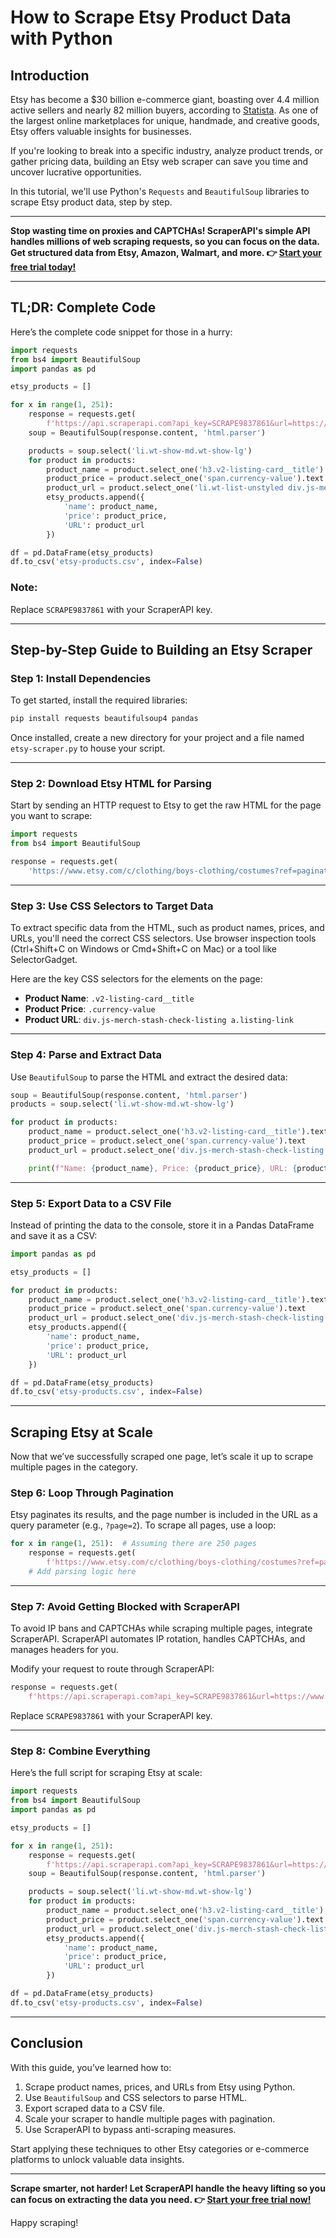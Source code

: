 
# How to Scrape Etsy Product Data with Python

## Introduction

Etsy has become a $30 billion e-commerce giant, boasting over 4.4 million active sellers and nearly 82 million buyers, according to [Statista](https://www.statista.com/statistics/409375/etsy-active-buyers/). As one of the largest online marketplaces for unique, handmade, and creative goods, Etsy offers valuable insights for businesses.

If you're looking to break into a specific industry, analyze product trends, or gather pricing data, building an Etsy web scraper can save you time and uncover lucrative opportunities.

In this tutorial, we'll use Python's `Requests` and `BeautifulSoup` libraries to scrape Etsy product data, step by step.

---

**Stop wasting time on proxies and CAPTCHAs! ScraperAPI's simple API handles millions of web scraping requests, so you can focus on the data. Get structured data from Etsy, Amazon, Walmart, and more. 👉 [Start your free trial today!](https://bit.ly/Scraperapi)**

---

## TL;DR: Complete Code

Here’s the complete code snippet for those in a hurry:

```python
import requests
from bs4 import BeautifulSoup
import pandas as pd

etsy_products = []

for x in range(1, 251):
    response = requests.get(
        f'https://api.scraperapi.com?api_key=SCRAPE9837861&url=https://www.etsy.com/c/clothing/boys-clothing/costumes?ref=pagination&explicit=1&page={x}')
    soup = BeautifulSoup(response.content, 'html.parser')

    products = soup.select('li.wt-show-md.wt-show-lg')
    for product in products:
        product_name = product.select_one('h3.v2-listing-card__title').text.strip()
        product_price = product.select_one('span.currency-value').text
        product_url = product.select_one('li.wt-list-unstyled div.js-merch-stash-check-listing a.listing-link')['href']
        etsy_products.append({
            'name': product_name,
            'price': product_price,
            'URL': product_url
        })

df = pd.DataFrame(etsy_products)
df.to_csv('etsy-products.csv', index=False)
```

### **Note:** 
Replace `SCRAPE9837861` with your ScraperAPI key.

---

## Step-by-Step Guide to Building an Etsy Scraper

### **Step 1: Install Dependencies**

To get started, install the required libraries:

```bash
pip install requests beautifulsoup4 pandas
```

Once installed, create a new directory for your project and a file named `etsy-scraper.py` to house your script.

---

### **Step 2: Download Etsy HTML for Parsing**

Start by sending an HTTP request to Etsy to get the raw HTML for the page you want to scrape:

```python
import requests
from bs4 import BeautifulSoup

response = requests.get(
    'https://www.etsy.com/c/clothing/boys-clothing/costumes?ref=pagination&explicit=1&page=1')
```

---

### **Step 3: Use CSS Selectors to Target Data**

To extract specific data from the HTML, such as product names, prices, and URLs, you'll need the correct CSS selectors. Use browser inspection tools (Ctrl+Shift+C on Windows or Cmd+Shift+C on Mac) or a tool like SelectorGadget.

Here are the key CSS selectors for the elements on the page:
- **Product Name**: `.v2-listing-card__title`
- **Product Price**: `.currency-value`
- **Product URL**: `div.js-merch-stash-check-listing a.listing-link`

---

### **Step 4: Parse and Extract Data**

Use `BeautifulSoup` to parse the HTML and extract the desired data:

```python
soup = BeautifulSoup(response.content, 'html.parser')
products = soup.select('li.wt-show-md.wt-show-lg')

for product in products:
    product_name = product.select_one('h3.v2-listing-card__title').text.strip()
    product_price = product.select_one('span.currency-value').text
    product_url = product.select_one('div.js-merch-stash-check-listing a.listing-link')['href']

    print(f"Name: {product_name}, Price: {product_price}, URL: {product_url}")
```

---

### **Step 5: Export Data to a CSV File**

Instead of printing the data to the console, store it in a Pandas DataFrame and save it as a CSV:

```python
import pandas as pd

etsy_products = []

for product in products:
    product_name = product.select_one('h3.v2-listing-card__title').text.strip()
    product_price = product.select_one('span.currency-value').text
    product_url = product.select_one('div.js-merch-stash-check-listing a.listing-link')['href']
    etsy_products.append({
        'name': product_name,
        'price': product_price,
        'URL': product_url
    })

df = pd.DataFrame(etsy_products)
df.to_csv('etsy-products.csv', index=False)
```

---

## Scraping Etsy at Scale

Now that we’ve successfully scraped one page, let’s scale it up to scrape multiple pages in the category.

### **Step 6: Loop Through Pagination**

Etsy paginates its results, and the page number is included in the URL as a query parameter (e.g., `?page=2`). To scrape all pages, use a loop:

```python
for x in range(1, 251):  # Assuming there are 250 pages
    response = requests.get(
        f'https://www.etsy.com/c/clothing/boys-clothing/costumes?ref=pagination&explicit=1&page={x}')
    # Add parsing logic here
```

---

### **Step 7: Avoid Getting Blocked with ScraperAPI**

To avoid IP bans and CAPTCHAs while scraping multiple pages, integrate ScraperAPI. ScraperAPI automates IP rotation, handles CAPTCHAs, and manages headers for you.

Modify your request to route through ScraperAPI:

```python
response = requests.get(
    f'https://api.scraperapi.com?api_key=SCRAPE9837861&url=https://www.etsy.com/c/clothing/boys-clothing/costumes?ref=pagination&explicit=1&page={x}')
```

Replace `SCRAPE9837861` with your ScraperAPI key.

---

### **Step 8: Combine Everything**

Here’s the full script for scraping Etsy at scale:

```python
import requests
from bs4 import BeautifulSoup
import pandas as pd

etsy_products = []

for x in range(1, 251):
    response = requests.get(
        f'https://api.scraperapi.com?api_key=SCRAPE9837861&url=https://www.etsy.com/c/clothing/boys-clothing/costumes?ref=pagination&explicit=1&page={x}')
    soup = BeautifulSoup(response.content, 'html.parser')

    products = soup.select('li.wt-show-md.wt-show-lg')
    for product in products:
        product_name = product.select_one('h3.v2-listing-card__title').text.strip()
        product_price = product.select_one('span.currency-value').text
        product_url = product.select_one('div.js-merch-stash-check-listing a.listing-link')['href']
        etsy_products.append({
            'name': product_name,
            'price': product_price,
            'URL': product_url
        })

df = pd.DataFrame(etsy_products)
df.to_csv('etsy-products.csv', index=False)
```

---

## Conclusion

With this guide, you’ve learned how to:
1. Scrape product names, prices, and URLs from Etsy using Python.
2. Use `BeautifulSoup` and CSS selectors to parse HTML.
3. Export scraped data to a CSV file.
4. Scale your scraper to handle multiple pages with pagination.
5. Use ScraperAPI to bypass anti-scraping measures.

Start applying these techniques to other Etsy categories or e-commerce platforms to unlock valuable data insights.

---

**Scrape smarter, not harder! Let ScraperAPI handle the heavy lifting so you can focus on extracting the data you need. 👉 [Start your free trial now!](https://bit.ly/Scraperapi)**

Happy scraping!
